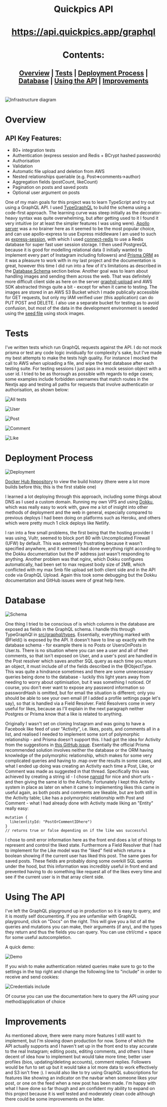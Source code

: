 <div align="center">

# Quickpics API

# https://api.quickpics.app/graphql

# Contents:

## [Overview](#overview) | [Tests](#tests) | [Deployment Process](#deployment-process) | [Database](#database) | [Using the API](#using-the-api) | [Improvements](#improvements)

</div>

#

![Infrastructure diagram](https://i.gyazo.com/5c91cd72fd315f66e0035f964c4e8671.png)

# Overview

## API Key Features:

- 80+ integration tests
- Authentication (express session and Redis + BCrypt hashed passwords)
- Authorisation
- Validation
- Automatic file upload and deletion from AWS
- Nested relationships queriable (e.g. Post=>comments->author)
- Aggregation fields (postCount, likeCount)
- Pagination on posts and saved posts
- Optional user argument on posts

One of my main goals for this project was to learn TypeScript and try out using a GraphQL API. I used [TypeGraphQL](https://github.com/MichalLytek/type-graphql) to build the schema using a code-first approach. The learning curve was steep initially as the decorator-heavy syntax was quite overwhelming, but after getting used to it I found it very intuitive (or at least the simpler features I was using were). [Apollo server](https://github.com/apollographql/apollo-server) was a no brainer here as it seemed to be the most popular choice, and can use apollo-express to use Express middleware I am used to such as [express-session](https://github.com/expressjs/session), with which I used [connect-redis](https://github.com/tj/connect-redis) to use a Redis database for super fast user session storage. I then used PostgresQL because it is good for modelling relational data (I initially wanted to implement every part of Instagram including followers) and [Prisma ORM](https://github.com/prisma/prisma) as it was a pleasure to work with in my last project and the documentation is great, however this time I did run into a few of it's limitations as described in the [Database Schema](#database-schema) section below. Another goal was to learn about handling images and sending them across the web. That was definitely more difficult client side as here on the server [graphql-upload](https://github.com/jaydenseric/graphql-upload) and AWS SDK abstracted things quite a bit - except for when it came to testing. The images are stored in an AWS S3 Bucket which I made publically accessible for GET requests, but only my IAM verified user (this application) can do PUT POST and DELETE. I also use a separate bucket for testing as to avoid confusion, but most of the data in the development environment is seeded using the [seed file](https://github.com/ConorButler/Quickpics/blob/main/server/prisma/seed.ts) using stock images.

# Tests

I've written tests which run GraphQL requests against the API. I do not mock prisma or test any code logic invidiually for complexity's sake, but I've made my best attempts to make the tests high quality.
For instance I mocked the call to AWS when uploading a file, and wipe the test database after each testing suite. For testing sessions I just pass in a mock session object with a user id. I tried to be as thorough as possible with regards to edge cases; some examples include forbidden usernames that match routes in the Nextjs app and testing all paths for requests that involve authenticatin or authorisation, as shown below:

![All tests](https://i.gyazo.com/6865b9c0015c98633c8313a5d330b7d3.png)

![User](https://i.gyazo.com/5e98b451ae7a385f4c0566e60d265da3.png)

![Post](https://i.gyazo.com/ec98fe081a19114cb2a28ad01326e829.png)

![Comment](https://i.gyazo.com/9c64047fd03e428ec77b803402f45f97.png)

![Like](https://i.gyazo.com/3ea2bbfd174e265e6d924625437949a8.png)

# Deployment Process

![Deployment](https://i.gyazo.com/9b98116f29213d60810c6591b13375ef.png)

[Docker Hub Repository](https://hub.docker.com/repository/docker/cwdb/quickpics-api) to view the build history (there were a lot more builds before this; this is the first stable one)

I learned a lot deploying through this approach, including some things about DNS as I used a custom domain. Running my own VPS and using [Dokku](https://dokku.com/), which was really easy to work with, gave me a lot of insight into other methods of deployment and the web in general, especially compared to previous deploys I had been doing on platforms such as Heroku, and others which were pretty much 1 click deploys like Netlify.

I ran into a few small problems, the first being that the hosting provider I was using, Vultr, seemed to block port 80 with Uncomplicated Firewall (UFW) by default. This was extremely frustrating because it wasn't specified anywhere, and it seemed I had done everything right according to the Dokku documentation but the IP address just wasn't responding to anything. Another problem was that nginx, which Dokku configures automatically, had been set to max request body size of 2MB, which conflicted with my max 5mb file upload set both client side and in the API code via GraphQL Upload. Again this took some debugging but the Dokku documentation and GitHub issues were of great help here.

# Database

![Schema](https://i.gyazo.com/48ef2975a5e12bb7593342e7439ca29e.png)

One thing I tried to be conscious of is which columns in the database are exposed as fields in the GraphQL schema. I handle this through TypeGraphQl in [src/graphql/types](https://github.com/ConorButler/Quickpics/tree/main/server/src/graphql/types). Essentially, everything marked with @Field() is exposed by the API. It doesn't have to line up exactly with the database schema - for example there is no Posts or UsersOnPosts in User.ts. There is no situation where you can see a user and all of their comments, so that isn't exposed on User, and a user's post are handled in the Post resolver which saves another SQL query as each time you return an object, it must include _all_ of the fields described in the @ObjectType. This was quite a hindrance sometimes and there are some unnecessary queries being done to the database - luckily this light years away from needing to worry about optimisation, but it was something I noticed. Of course, you don't ever want to expose any password information so passwordHash is omitted, but for email the situation is different; only you should be able to see your own email (if I added a profile settings page let's say), so that is handled via a Field Resolver. Field Resolvers come in very useful for likes, because as I'll explain in the next paragraph neither Postgres or Prisma know that a like is related to anything.

Originally I wasn't set on cloning Instagram and was going to have a Facebook like feed of user "Activity", i.e. likes, posts, and comments all in a list, and realised I needed to implement some sort of polymorphic relationship - and Prisma doesn't support this. I had got the idea for Activity from the suggestions in [this GitHub issue](https://github.com/prisma/prisma/issues/2505). Esentially the official Prisma recommended solution involves neither the database or the ORM having knowledge of the polymorphic relationship, which makes for some very complicated queries and having to .map over the results in some cases, and what I ended up doing was creating an Activity each time a Post, Like, or Comment was made as suggested in that thread. Specifically this was achieved by creating a string id - I chose [nanoid](https://github.com/ai/nanoid) for nice and short urls - and then giving the same id to the Activity. Fortunately I kept this Activity system in place as later on when it came to implementing likes this came in useful again, as both posts and comments are likeable, but are both still in the Activity table; Like has a polymorphic relationship with Post and Comment - what I had already done with Activity made liking an "Entity" really easy:

```
mutation {
  like(entityId: "PostOrCommentIDhere")
}
// returns true or false depending on if the like was successful
```

I chose to omit error information here as the front end does a lot of things to represent and control the liked state. Furthermore a Field Resolver that I had to implement for the Like model was the "liked" field which returns a boolean showing if the current user has liked this post. The same goes for saved posts. These fields are probably doing some overkill SQL queries under the hood, but this information was incredibly useful in front end and prevented having to do something like request all of the likes every time and see if the current user is in that array client side.

# Using The API

I've left the GraphQL playground up in production so it is easy to query, and it is mostly self documenting. If you are unfamiliar with GraphQL playground, click on "Docs" on the right. This will give you a list of all the queries and mutations you can make, their arguments (if any), and the types they return and thus the fields you can query. You can use ctrl/cmd + space for some useful autocompletion.

A quick demo:

![Demo](https://i.gyazo.com/9a51c7afa202dccb9a448cc4c6002ace.gif)

If you wish to make authentication related queries make sure to go to the settings in the top right and change the following line to "include" in order to receive and send cookies:

![Credentials include](https://i.gyazo.com/9349a38d6789dc3f58f763b0d4c3fbe1.png)

Of course you can use the documentation here to query the API using your method/application of choice

# Improvements

As mentioned above, there were many more features I still want to implement, but I'm slowing down production for now. Some of which the API actually supports and I haven't set up in the front end to stay accurate to the real Instagram; editing posts, editing comments, and others I have decent of idea how to implement but would take more time; better user profiles (bios, updating/deleting accounts), comment replies. Followers would be fun to set up but it would take a lot more data to work effectively and S3 isn't free :). I would also like to try using GraphQL subscriptions for features like showing an indicator on the navbar when someone likes your post, or one on the feed when a new post has been made. I'm happy with what I have done so far though and am confident my ability to expand on this project because it is well tested and moderately clean code although there could be some improvements on the latter.
